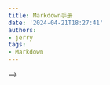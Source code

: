 ```yaml
---
title: Markdown手册
date: '2024-04-21T18:27:41'
authors:
- jerry
tags:
- Markdown
---
```

<!--
| 代码    |  效果  |
| :----:   | :----:  |
| \*这是斜体*  |   *这是斜体*   |
| \_这是斜体_  |   _这是斜体_   |
| \**这是粗体**|  **这是粗体**    |
|\__这是粗体__	| __这是粗体__  |
|\*\*\*这是粗斜体*** |	***这是粗斜体*** |
|\_\_\_这是粗斜体___ | ___这是粗斜体___  |

# 数学公式
## 行内与独行

行内公式：将公式插入到本行内，符号：```$公式内容$```，如：```$xyz$``` `$xyz$`
独行公式：将公式插入到新的一行内，并且居中，符号：```$$公式内容$$```，如：```$$xyz$$``` $$xyz$$
## 上标、下标与组合

1. 上标符号，符号：```^```，如：```$x^4$``` `$x^4$`
2. 下标符号，符号：```_```，如：```$x_1$``` `$x_1$`
3. 组合符号，符号：```{}```，如： ```${16}_{8}O{2+}_{2}$``` `${16}_{8}O{2+}_{2}$` 


## 汉字、字体与格式

1. 汉字形式，符号：`\mbox{}`，如：```$V_{\mbox{初始}}$``` $V_{\mbox{初始}}$
2. 字体控制，符号：`\displaystyle`，如：```$\displaystyle \frac{x+y}{y+z}$``` $\displaystyle \frac{x+y}{y+z}$
3. 下划线符号，符号：`\underline`，如：```$\underline{x+y}$``` $\underline{x+y}$
4. 标签，符号：`\tag{数字}`，如：$\tag{11}$
5. 上大括号，符号：`\overbrace{算式}`，如：$\overbrace{a+b+c+d}^{2.0}$
6. 下大括号，符号：`\underbrace{算式}`，如：$a+\underbrace{b+c}_{1.0}+d$
7. 上位符号，符号：`\stacrel{上位符号}{基位符号}`，如：$\vec{x}\stackrel{\mathrm{def}}{=}{x_1,\dots,x_n}$
## 占位符

两个quad空格，符号：`\qquad`，如：$x \qquad y$
quad空格，符号：`\quad`，如：$x \quad y$
大空格，符号：`\`，如：$x \ y$
中空格，符号：`\:`，如：$x : y$
小空格，符号：`\,`，如：$x , y$
没有空格，符号：``，如：$xy$
紧贴，符号：`\!`，如：$x ! y$
## 定界符与组合

括号，符号：`（）\big(\big) \Big(\Big) \bigg(\bigg) \Bigg(\Bigg)`，如：$（）\big(\big) \Big(\Big) \bigg(\bigg) \Bigg(\Bigg)$
中括号，符号：`[]`，如：$[x+y]$
大括号，符号：`\{ \}`，如：${x+y}$
自适应括号，符号：`\left \right`，如：$\left(x\right)$，$\left(x{yz}\right)$
组合公式，符号：`{上位公式 \choose 下位公式}`，如：${n+1 \choose k}={n \choose k}+{n \choose k-1}$
组合公式，符号：`{上位公式 \atop 下位公式}`，如：$\sum_{k_0,k_1,\ldots>0 \atop k_0+k_1+\cdots=n}A_{k_0}A_{k_1}\cdots$
## 四则运算

加法运算，符号：`+`，如：$x+y=z$
减法运算，符号：`-`，如：$x-y=z$
加减运算，符号：`\pm`，如：$x \pm y=z$
减甲运算，符号：`\mp`，如：$x \mp y=z$
乘法运算，符号：`\times`，如：$x \times y=z$
点乘运算，符号：`\cdot`，如：$x \cdot y=z$
星乘运算，符号：`\ast`，如：$x \ast y=z$
除法运算，符号：`\div`，如：$x \div y=z$
斜法运算，符号：`/`，如：$x/y=z$
分式表示，符号：`\frac{分子}{分母}`，如：$\frac{x+y}{y+z}$
分式表示，符号：`{分子} \voer {分母}`，如：${x+y} \over {y+z}$
绝对值表示，符号：`||`，如：$|x+y|$
## 高级运算

平均数运算，符号：`\overline{算式}`，如：$\overline{xyz}$
开二次方运算，符号：`\sqrt`，如：$\sqrt x$
开方运算，符号：`\sqrt[开方数]{被开方数}`，如：$\sqrt[3]{x+y}$
对数运算，符号：`\log`，如：$\log(x)$
极限运算，符号：`\lim`，如：$\lim^{x \to \infty}_{y \to 0}{\frac{x}{y}}$
极限运算，符号：`\displaystyle \lim`，如：$\displaystyle \lim^{x \to \infty}_{y \to 0}{\frac{x}{y}}$
求和运算，符号：`\sum`，如：$\sum^{x \to \infty}_{y \to 0}{\frac{x}{y}}$
求和运算，符号：`\displaystyle \sum`，如：$\displaystyle \sum^{x \to \infty}_{y \to 0}{\frac{x}{y}}$
积分运算，符号：`\int`，如：$\int^{\infty}_{0}{xdx}$
积分运算，符号：`\displaystyle \int`，如：$\displaystyle \int^{\infty}_{0}{xdx}$
微分运算，符号：`\partial`，如：$\frac{\partial x}{\partial y}$
矩阵表示，符号：`\begin{matrix} \end{matrix}`，如：$\left[ \begin{matrix} 1 &2 &\cdots &4\5 &6 &\cdots &8\\vdots &\vdots &\ddots &\vdots\13 &14 &\cdots &16\end{matrix} \right]$
## 逻辑运算

等于运算，符号：`=`，如：$x+y=z$
大于运算，符号：`>`，如：$x+y>z$
小于运算，符号：`<`，如：$x+y<z$
大于等于运算，符号：`\geq`，如：$x+y \geq z$
小于等于运算，符号：`\leq`，如：$x+y \leq z$
不等于运算，符号：`\neq`，如：$x+y \neq z$
不大于等于运算，符号：`\ngeq`，如：$x+y \ngeq z$
不大于等于运算，符号：`\not\geq`，如：$x+y \not\geq z$
不小于等于运算，符号：`\nleq`，如：$x+y \nleq z$
不小于等于运算，符号：`\not\leq`，如：$x+y \not\leq z$
约等于运算，符号：`\approx`，如：$x+y \approx z$
恒定等于运算，符号：`\equiv`，如：$x+y \equiv z$
## 集合运算

属于运算，符号：`\in`，如：$x \in y$
不属于运算，符号：`\notin`，如：$x \notin y$
不属于运算，符号：`\not\in`，如：$x \not\in y$
子集运算，符号：`\subset`，如：$x \subset y$
子集运算，符号：`\supset`，如：$x \supset y$
真子集运算，符号：`\subseteq`，如：$x \subseteq y$
非真子集运算，符号：`\subsetneq`，如：$x \subsetneq y$
真子集运算，符号：`\supseteq`，如：$x \supseteq y$
非真子集运算，符号：`\supsetneq`，如：$x \supsetneq y$
非子集运算，符号：`\not\subset`，如：$x \not\subset y$
非子集运算，符号：`\not\supset`，如：$x \not\supset y$
并集运算，符号：`\cup`，如：$x \cup y$
交集运算，符号：`\cap`，如：$x \cap y$
差集运算，符号：`\setminus`，如：$x \setminus y$
同或运算，符号：`\bigodot`，如：$x \bigodot y$
同与运算，符号：`\bigotimes`，如：$x \bigotimes y$
实数集合，符号：`\mathbb{R}`，如：\mathbb{R}
自然数集合，符号：`\mathbb{Z}`，如：\mathbb{Z}
空集，符号：`\emptyset`，如：$\emptyset$
## 数学符号

无穷，符号：`\infty`，如：$\infty$
虚数，符号：`\imath`，如：$\imath$
虚数，符号：`\jmath`，如：$\jmath$
数学符号，符号：`\hat{a}`，如：$\hat{a}$
数学符号，符号：`\check{a}`，如：$\check{a}$
数学符号，符号：`\breve{a}`，如：$\breve{a}$
数学符号，符号：`\tilde{a}`，如：$\tilde{a}$
数学符号，符号：`\bar{a}`，如：$\bar{a}$
矢量符号，符号：`\vec{a}`，如：$\vec{a}$
数学符号，符号：`\acute{a}`，如：$\acute{a}$
数学符号，符号：`\grave{a}`，如：$\grave{a}$
数学符号，符号：`\mathring{a}`，如：$\mathring{a}$
一阶导数符号，符号：`\dot{a}`，如：$\dot{a}$
二阶导数符号，符号：`\ddot{a}`，如：$\ddot{a}$
上箭头，符号：`\uparrow`，如：$\uparrow$
上箭头，符号：`\Uparrow`，如：$\Uparrow$
下箭头，符号：`\downarrow`，如：$\downarrow$
下箭头，符号：`\Downarrow`，如：$\Downarrow$
左箭头，符号：`\leftarrow`，如：$\leftarrow$
左箭头，符号：`\Leftarrow`，如：$\Leftarrow$
右箭头，符号：`\rightarrow`，如：$\rightarrow$
右箭头，符号：`\Rightarrow`，如：$\Rightarrow$
底端对齐的省略号，符号：`\ldots`，如：$1,2,\ldots,n$
中线对齐的省略号，符号：`\cdots`，如：$x_1^2 + x_2^2 + \cdots + x_n^2$
竖直对齐的省略号，符号：`\vdots`，如：$\vdots$
斜对齐的省略号，符号：`\ddots`，如：$\ddots$
## 希腊字母

|字母| 实现      | 字母 | 实现       |
|----|-----------|------|------------|
| A  | A         | α    | \alpha     |
| B  | B         | β    | \beta      |
| Γ  | \Gamma    | γ    | \gamma     |
| Δ  | \Delta    | δ    | \delta     |
| E  | E         | ϵ    | \epsilon   |
| Z  | Z         | ζ    | \zeta      |
| H  | H         | η    | \eta       |
| Θ  | \Theta    | θ    | \theta     |
| I  | I         | ι    | \iota      |
| K  | K         | κ    | \kappa     |
| Λ  | \Lambda   | λ    | \lambda    |
| M  | M         | μ    | \mu        |
| N  | N         | ν    | \nu        |
| Ξ  | \Xi       | ξ    | \xi        |
| O  | O         | ο    | \omicron   |
| Π  | \Pi       | π    | \pi        |
| P  | P         | ρ    | \rho       |
| Σ  | \Sigma    | σ    | \sigma     |
| T  | T         | τ    | \tau       |
| Υ  | \Upsilon  | υ    | \upsilon   |
| Φ  | \Phi      | ϕ    | \phi       |
| X  | X         | χ    | \chi       |
| Ψ  | \Psi      | ψ    | \psi       |
| Ω  | \Omega    | ω    | \omega     |



# Reference:
[手把手教会你使用Markdown【从入门到精通一篇就够了】](https://blog.csdn.net/qq_40818172/article/details/126260661?ops_request_misc=%257B%2522request%255Fid%2522%253A%2522170139032816777224489357%2522%252C%2522scm%2522%253A%252220140713.130102334..%2522%257D&request_id=170139032816777224489357&biz_id=0&utm_medium=distribute.pc_search_result.none-task-blog-2~all~top_positive~default-1-126260661-null-null.142%5Ev96%5Epc_search_result_base3&utm_term=markdown&spm=1018.2226.3001.4187)
[Learning-Markdown (Markdown 入门参考)](http://itmyhome.com/markdown/index.html)
[Markdown数学公式语法](https://www.jianshu.com/p/e74eb43960a1) --> -->

